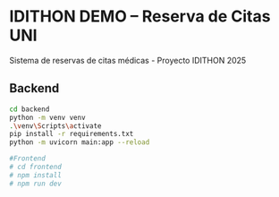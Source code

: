 # IDITHON DEMO – Reserva de Citas UNI
Sistema de reservas de citas médicas - Proyecto IDITHON 2025

## Backend
```bash
cd backend
python -m venv venv
.\venv\Scripts\activate
pip install -r requirements.txt
python -m uvicorn main:app --reload

#Frontend
# cd frontend
# npm install
# npm run dev
